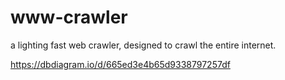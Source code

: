 # www-crawler
a lighting fast web crawler, designed to crawl the entire internet.



https://dbdiagram.io/d/665ed3e4b65d9338797257df